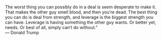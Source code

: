 
The worst thing you can possibly do in a deal is seem desperate to make it. That makes the other guy smell blood, and then you’re dead. The best thing you can do is deal from strength, and leverage is the biggest strength you can have. Leverage is having something the other guy wants. Or better yet, needs. Or best of all, simply can’t do without.”  
― Donald Trump


